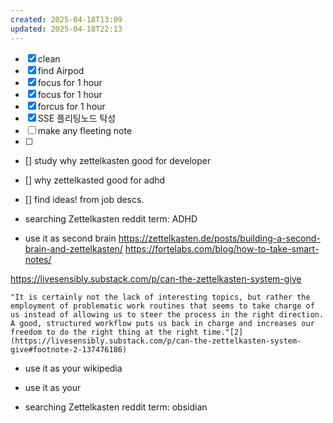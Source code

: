 ```yaml
---
created: 2025-04-18T13:09
updated: 2025-04-18T22:13
---
```


- [x] clean
- [x] find Airpod
- [x] focus for 1 hour
- [x]  focus for 1 hour
- [x] forcus for 1 hour
- [x] SSE 플리팅노드 탁성
- [ ] make any fleeting note
- [ ] 
- [] study why zettelkasten good for developer
- [] why zettelkasted good for adhd
- [] find ideas! from job descs.

- searching Zettelkasten reddit term: ADHD
- use it as second brain
https://zettelkasten.de/posts/building-a-second-brain-and-zettelkasten/
https://fortelabs.com/blog/how-to-take-smart-notes/

https://livesensibly.substack.com/p/can-the-zettelkasten-system-give

```
"It is certainly not the lack of interesting topics, but rather the employment of problematic work routines that seems to take charge of us instead of allowing us to steer the process in the right direction. A good, structured workflow puts us back in charge and increases our freedom to do the right thing at the right time."[2](https://livesensibly.substack.com/p/can-the-zettelkasten-system-give#footnote-2-137476186)
```

- use it as your wikipedia
- use it as your 


- searching Zettelkasten reddit term: obsidian